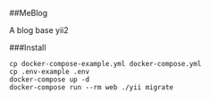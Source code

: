 ##MeBlog


A blog base yii2

###Install

    cp docker-compose-example.yml docker-compose.yml
    cp .env-example .env
    docker-compose up -d
    docker-compose run --rm web ./yii migrate